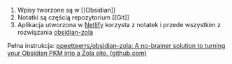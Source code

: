 1. Wpisy tworzone są w [[Obsidian]]
2. Notatki są częścią repozytorium [[Git]]
3. Aplikacja utworzona w [Netlify](https://www.netlify.com/) korzysta z notatek i przede wszystkim z rozwiązania [obsidian-zola](https://github.com/ppeetteerrs/obsidian-zola)

Pełna instrukcja: [ppeetteerrs/obsidian-zola: A no-brainer solution to turning your Obsidian PKM into a Zola site. (github.com)](https://github.com/ppeetteerrs/obsidian-zola)